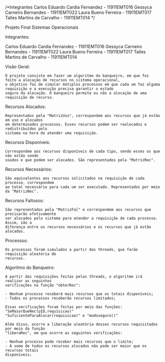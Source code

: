 /*Integrantes
Carlos Eduardo Cardia Fernandez - 11911EMT016
Gessyca Carneiro Bernandes - 11911EMT022
Laura Bueno Ferreira - 11911EMT017
Talles Martins de Carvalho - 11911EMT014
*/

Projeto Final Sistemas Operacionais

Integrantes:

Carlos Eduardo Cardia Fernandez - 11911EMT016
Gessyca Carneiro Bernandes - 11911EMT022
Laura Bueno Ferreira - 11911EMT017
Talles Martins de Carvalho - 11911EMT014

Visão Geral:

	O projeto consiste em fazer um algoritmo do banqueiro, em que foi feito a alocação de recursos no sistema operacional, 
	o objetivo foi de simular mútiplos processos em que cada um faz alguma requisição e a execução precisa garantir o estado 
	seguro da alocação. O banqueiro permite ou não a alocação de uma requisição de recurso.

Recursos Alocados:
	 
	Representados pela "MatrizUso", correspondem aos recursos que já estão em uso e alocados
	em determinados processos. Esses recursos podem ser realocados e redistribuídos pelo
	sistema na hora de atender uma requisição.

Recursos Disponíveis:

	Correspondem aos recursos disponíveis de cada tipo, sendo esses os que não estão sendo
	usados e que podem ser alocados. São representados pela "MatrizRec".

Recursos Necessários:

	São equivalentes aos recursos solicitados na requisição de cada processo, correspondem
	ao total necessário para cada um ser executado. Representados por meio da "MatrizNec".


Recursos Faltosos:

	São representados pela "MatrizFal" e correspondem aos recursos que precisarão efetivamente
	ser alocados pelo sistema para atender a requisição de cada processo. Assim, são a 
	diferença entre os recursos necessários e os recursos que já estão alocados.

Processos:

	Os processos foram simulados a partir das threads, que farão requisição aleatória de 
	recursos. 

Algoritmo do Banqueiro:

	A partir das requisições feitas pelas threads, o algoritmo irá realizar as seguintes
	verificações na função "obterRec": 

	- Nenhum processo receberá mais recursos que os totais disponíveis;
	- Todos os processos receberão recursos limitados;

	Essas verificações foram feitas por meio das funções: "SeMaiorQueNec(pID,requisicao)"
	"SuficienteParaAlocar(requisicao)" e "modoseguro()" 

	Além disso, ocorre a liberação aleatória desses recursos requisitados por meio da função
	"liberaRec", em que ocorre as seguintes verificações:

	- Nenhum processo pode receber mais recursos que o limite;
	- A soma de todos os recursos alocados não pode ser maior que os recursos totais
	disponíveis;
	

	



